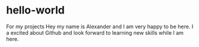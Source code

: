 # hello-world
For my projects
Hey my name is Alexander and I am very happy to be here.
I a excited about Github and look forward to learning new skills while I am here.
